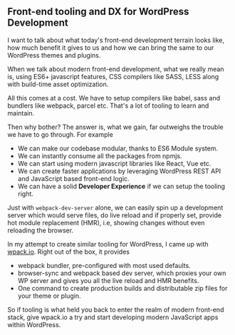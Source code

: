 ## Front-end tooling and DX for WordPress Development

I want to talk about what today's front-end development terrain looks like,
how much benefit it gives to us and how we can bring the same to our WordPress
themes and plugins.

When we talk about modern front-end development, what we really mean is, using
ES6+ javascript features, CSS compilers like SASS, LESS along with build-time
asset optimization.

All this comes at a cost. We have to setup compilers like babel, sass and
bundlers like webpack, parcel etc. That's a lot of tooling to learn and
maintain.

Then why bother? The answer is, what we gain, far outweighs the trouble
we have to go through. For example

-   We can make our codebase modular, thanks to ES6 Module system.
-   We can instantly consume all the packages from npmjs.
-   We can start using modern javascript libraries like React, Vue etc.
-   We can create faster applications by leveraging WordPress REST API
    and JavaScript based front-end logic.
-   We can have a solid **Developer Experience** if we can setup the tooling right.

Just with `webpack-dev-server` alone, we can easily spin up a development server
which would serve files, do live reload and if properly set, provide hot module
replacement (HMR), i.e, showing changes without even reloading the browser.

In my attempt to create similar tooling for WordPress, I came up with
[wpack.io](https://wpack.io). Right out of the box, it provides

-   webpack bundler, pre-configured with most used defaults.
-   browser-sync and webpack based dev server, which proxies your own WP server
    and gives you all the live reload and HMR benefits.
-   One command to create production builds and distributable zip files for your
    theme or plugin.

So if tooling is what held you back to enter the realm of modern front-end stack,
give wpack.io a try and start developing modern JavaScript apps within WordPress.
